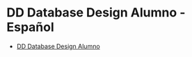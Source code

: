 # DD Database Design Alumno - Español

* [DD Database Design Alumno](https://myacademy.oracle.com/lmt/clmslearningpathdetails.prmain?in_sessionId=3A5218413503552J&in_learningPathId=72451558&in_from_module=LMTLOGIN.PRMENU)
